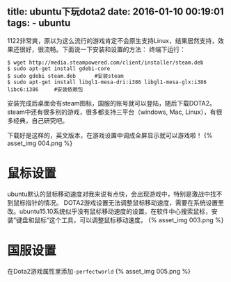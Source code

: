 title: ubuntu下玩dota2
date: 2016-01-10 00:19:01
tags:
    - ubuntu
---

1122非常爽，原以为这么流行的游戏肯定不会原生支持Linux，结果居然支持，效果还很好，很流畅。下面说一下安装和设置的方法：
终端下运行：
```
$ wget http://media.steampowered.com/client/installer/steam.deb
$ sudo apt-get install gdebi-core
$ sudo gdebi steam.deb      #安装steam
$ sudo apt-get install libgl1-mesa-dri:i386 libgl1-mesa-glx:i386 libc6:i386     #安装依赖包
```

安装完成后桌面会有steam图标，国服的账号就可以登陆，随后下载DOTA2。steam中还有很多别的游戏，很多都支持三平台（windows, Mac, Linux），有很多经典，自己研究吧。

下载好是这样的，英文版本，在游戏设置中调成全屏显示就可以游戏啦！
{% asset_img 004.png  %}

# 鼠标设置
ubuntu默认的鼠标移动速度对我来说有点快，会出现游戏中，特别是激战中找不到鼠标指针的情况。
DOTA2游戏设置无法调整鼠标移动速度，需要在系统设置里改。ubuntu15.10系统似乎没有鼠标移动速度的设置，在软件中心搜索鼠标，安装”键盘和鼠标“这个工具，可以调整鼠标移动速度。
{% asset_img 003.png  %}

# 国服设置
在Dota2游戏属性里添加``-perfectworld``
{% asset_img 005.png  %}
